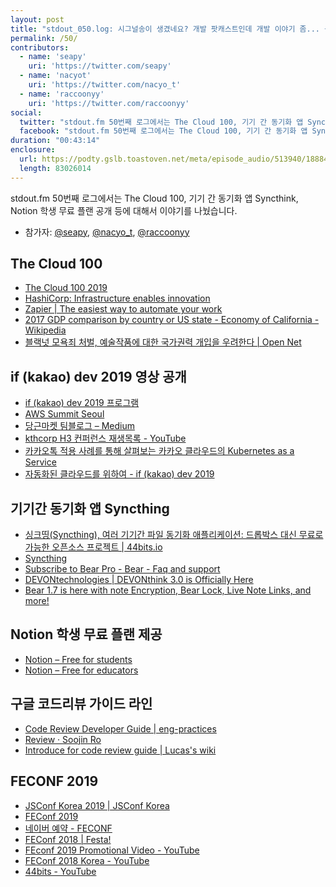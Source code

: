 ```yaml
---
layout: post
title: "stdout_050.log: 시그널송이 생겼네요? 개발 팟캐스트인데 개발 이야기 좀... 구글 코드리뷰 가이드라인 등"
permalink: /50/
contributors:
  - name: 'seapy'
    uri: 'https://twitter.com/seapy'
  - name: 'nacyot'
    uri: 'https://twitter.com/nacyo_t'
  - name: 'raccoonyy'
    uri: 'https://twitter.com/raccoonyy'
social:
  twitter: "stdout.fm 50번째 로그에서는 The Cloud 100, 기기 간 동기화 앱 Syncthink, Notion 학생 무료 플랜 공개 등에 대해서 이야기를 나눴습니다."
  facebook: "stdout.fm 50번째 로그에서는 The Cloud 100, 기기 간 동기화 앱 Syncthink, Notion 학생 무료 플랜 공개 투자 등에 대해서 이야기를 나눴습니다."
duration: "00:43:14"
enclosure:
  url: https://podty.gslb.toastoven.net/meta/episode_audio/513940/188843_1569220074851.mp3
  length: 83026014
---
```


stdout.fm 50번째 로그에서는 The Cloud 100, 기기 간 동기화 앱 Syncthink, Notion 학생 무료 플랜 공개 등에 대해서 이야기를 나눴습니다.

* 참가자: [@seapy][sea], [@nacyo_t][nac], [@raccoonyy][rac]

[sea]: https://twitter.com/seapy
[nac]: https://twitter.com/nacyo_t
[rac]: https://twitter.com/raccoonyy

## The Cloud 100
* [The Cloud 100 2019](https://www.forbes.com/cloud100/#5d6884b5f941)
* [HashiCorp: Infrastructure enables innovation](https://www.hashicorp.com/)
* [Zapier \| The easiest way to automate your work](https://zapier.com/)
* [2017 GDP comparison by country or US state - Economy of California - Wikipedia](https://en.wikipedia.org/wiki/Economy_of_California#/media/File:2017_GDP_comparison_by_country_or_US_state.png)
* [블랙넛 모욕죄 처벌, 예술작품에 대한 국가권력 개입을 우려한다 \| Open Net](https://opennet.or.kr/16456)

## if (kakao) dev 2019 영상 공개
* [if (kakao) dev 2019 프로그램](https://if.kakao.com/2019/program)
* [AWS Summit Seoul](https://aws.amazon.com/ko/events/summits/seoul/)
* [당근마켓 팀블로그 – Medium](https://medium.com/daangn)
* [kthcorp H3 컨퍼런스 재생목록 - YouTube](https://www.youtube.com/user/kthcorp/playlists)
* [카카오톡 적용 사례를 통해 살펴보는 카카오 클라우드의 Kubernetes as a Service](https://if.kakao.com/2019/program?sessionId=eebbe5ae-0c77-4f52-83af-5818f9fd6c26)
* [자동화된 클라우드를 위하여 - if (kakao) dev 2019](https://if.kakao.com/2019/program?sessionId=a005c64e-6afa-4810-92ca-43a014aa8aac)

## 기기간 동기화 앱 Syncthing
* [싱크띵(Syncthing), 여러 기기간 파일 동기화 애플리케이션: 드롭박스 대신 무료로 가능한 오픈소스 프로젝트 \| 44bits.io](https://www.44bits.io/ko/post/syncthink-syncing-file-between-multiple-devices)
* [Syncthing](https://syncthing.net/)
* [Subscribe to Bear Pro - Bear - Faq and support](https://bear.app/faq/Sync/Subscribe%20to%20Bear%20Pro/)
* [DEVONtechnologies \| DEVONthink 3.0 is Officially Here](https://www.devontechnologies.com/blog/devonthink-30)
* [Bear 1.7 is here with note Encryption, Bear Lock, Live Note Links, and more!](https://blog.bear.app/2019/09/bear-1-7-is-here-with-note-encryption-bear-lock-live-note-links-and-more/)

## Notion 학생 무료 플랜 제공
* [Notion – Free for students](https://www.notion.so/students)
* [Notion – Free for educators](https://www.notion.so/educators)

## 구글 코드리뷰 가이드 라인
* [Code Review Developer Guide \| eng-practices](https://google.github.io/eng-practices/review/)
* [Review · Soojin Ro](https://soojin.ro/review/)
* [Introduce for code review guide \| Lucas's wiki](https://wiki.lucashan.space/code-review/01.intro.html)

## FECONF 2019
* [JSConf Korea 2019 \| JSConf Korea](https://2019.jsconfkorea.com/)
* [FEConf 2019](https://2019.feconf.kr/)
* [네이버 예약 - FECONF](https://booking.naver.com/booking/5/bizes/263881/items/3170721?area=bbt)
* [FEConf 2018 \| Festa!](https://festa.io/events/90)
* [FEconf 2019 Promotional Video - YouTube](https://www.youtube.com/watch?v=F7fwB90JdXI)
* [FEConf 2018 Korea - YouTube](https://www.youtube.com/playlist?list=PLZl3coZhX98oeg76bUDTagfySnBJin3FE)
* [44bits - YouTube](https://www.youtube.com/44bits)

